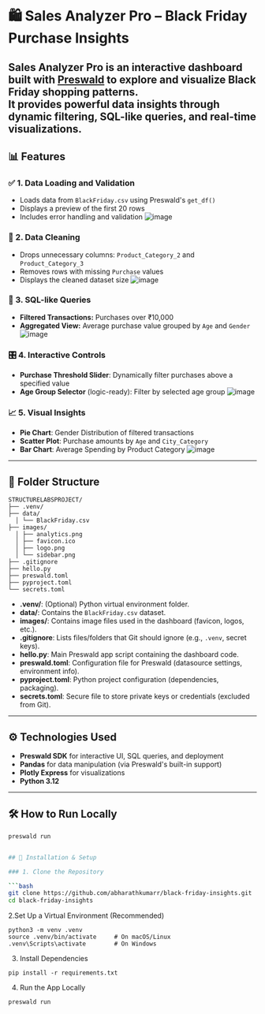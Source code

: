 # 🛍️ Sales Analyzer Pro – Black Friday Purchase Insights

**Sales Analyzer Pro** is an interactive dashboard built with [Preswald](https://preswald.com) to explore and visualize Black Friday shopping patterns.  
It provides powerful data insights through dynamic filtering, SQL-like queries, and real-time visualizations.
---

## 📊 Features

### ✅ 1. Data Loading and Validation
- Loads data from `BlackFriday.csv` using Preswald's `get_df()`
- Displays a preview of the first 20 rows
- Includes error handling and validation
![image](https://github.com/user-attachments/assets/5075e480-7e39-4a59-9607-908a0cafa6fe)

### 🧹 2. Data Cleaning
- Drops unnecessary columns: `Product_Category_2` and `Product_Category_3`
- Removes rows with missing `Purchase` values
- Displays the cleaned dataset size
![image](https://github.com/user-attachments/assets/3951895a-19f8-4eac-b8ef-6564c689327d)

### 🧠 3. SQL-like Queries
- **Filtered Transactions:** Purchases over ₹10,000  
- **Aggregated View:** Average purchase value grouped by `Age` and `Gender`
  ![image](https://github.com/user-attachments/assets/29a03d57-c199-4f01-a323-8e1a1e1177f1)


### 🎛️ 4. Interactive Controls
- **Purchase Threshold Slider**: Dynamically filter purchases above a specified value
- **Age Group Selector** (logic-ready): Filter by selected age group
  ![image](https://github.com/user-attachments/assets/9da50540-75ee-4a19-a3c1-37e3440bb98c)


### 📈 5. Visual Insights
- **Pie Chart**: Gender Distribution of filtered transactions
- **Scatter Plot**: Purchase amounts by `Age` and `City_Category`
- **Bar Chart**: Average Spending by Product Category
  ![image](https://github.com/user-attachments/assets/c51f15e9-8c8a-4b2a-8ae6-9e988035268c)


---

## 📂 Folder Structure
```
STRUCTURELABSPROJECT/ 
├── .venv/ 
├── data/ 
  │ └── BlackFriday.csv 
├── images/ 
  │ ├── analytics.png 
  │ ├── favicon.ico 
  │ ├── logo.png 
  │ └── sidebar.png 
├── .gitignore 
├── hello.py 
├── preswald.toml 
├── pyproject.toml 
└── secrets.toml
```

- **.venv/**: (Optional) Python virtual environment folder.  
- **data/**: Contains the `BlackFriday.csv` dataset.  
- **images/**: Contains image files used in the dashboard (favicon, logos, etc.).  
- **.gitignore**: Lists files/folders that Git should ignore (e.g., `.venv`, secret keys).  
- **hello.py**: Main Preswald app script containing the dashboard code.  
- **preswald.toml**: Configuration file for Preswald (datasource settings, environment info).  
- **pyproject.toml**: Python project configuration (dependencies, packaging).  
- **secrets.toml**: Secure file to store private keys or credentials (excluded from Git).

---

## ⚙️ Technologies Used
- **Preswald SDK** for interactive UI, SQL queries, and deployment
- **Pandas** for data manipulation (via Preswald's built-in support)
- **Plotly Express** for visualizations
- **Python 3.12**

---

## 🛠️ How to Run Locally
```bash
preswald run


## 🧰 Installation & Setup

### 1. Clone the Repository

```bash
git clone https://github.com/abharathkumarr/black-friday-insights.git
cd black-friday-insights
```
2.Set Up a Virtual Environment (Recommended)

```
python3 -m venv .venv
source .venv/bin/activate     # On macOS/Linux
.venv\Scripts\activate        # On Windows
```
3. Install Dependencies
```
pip install -r requirements.txt
```
4. Run the App Locally
```
preswald run
```


